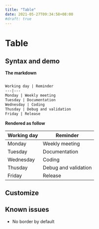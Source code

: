 ```yaml
---
title: "Table"
date: 2021-05-27T09:34:58+08:00
#draft: true
---
```


# Table

## Syntax and demo


**The markdown**
```markdown

Working day | Reminder
---|---
Monday | Weekly meeting
Tuesday | Documentation
Wednesday | Coding
Thusday | Debug and validation
Friday | Release
```

**Rendered as follow**

Working day | Reminder
---|---
Monday | Weekly meeting
Tuesday | Documentation
Wednesday | Coding
Thusday | Debug and validation
Friday | Release

## Customize

## Known issues

- No border by default
